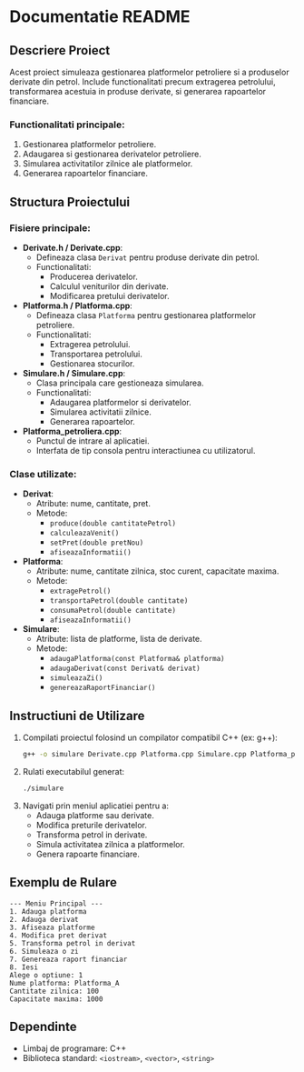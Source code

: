 # Documentatie README

## Descriere Proiect

Acest proiect simuleaza gestionarea platformelor petroliere si a produselor derivate din petrol. Include functionalitati precum extragerea petrolului, transformarea acestuia in produse derivate, si generarea rapoartelor financiare.

### Functionalitati principale:

1. Gestionarea platformelor petroliere.
2. Adaugarea si gestionarea derivatelor petroliere.
3. Simularea activitatilor zilnice ale platformelor.
4. Generarea rapoartelor financiare.

## Structura Proiectului

### Fisiere principale:

- **Derivate.h / Derivate.cpp**:
  - Defineaza clasa `Derivat` pentru produse derivate din petrol.
  - Functionalitati:
    - Producerea derivatelor.
    - Calculul veniturilor din derivate.
    - Modificarea pretului derivatelor.
- **Platforma.h / Platforma.cpp**:
  - Defineaza clasa `Platforma` pentru gestionarea platformelor petroliere.
  - Functionalitati:
    - Extragerea petrolului.
    - Transportarea petrolului.
    - Gestionarea stocurilor.
- **Simulare.h / Simulare.cpp**:
  - Clasa principala care gestioneaza simularea.
  - Functionalitati:
    - Adaugarea platformelor si derivatelor.
    - Simularea activitatii zilnice.
    - Generarea rapoartelor.
- **Platforma\_petroliera.cpp**:
  - Punctul de intrare al aplicatiei.
  - Interfata de tip consola pentru interactiunea cu utilizatorul.

### Clase utilizate:

- **Derivat**:
  - Atribute: nume, cantitate, pret.
  - Metode:
    - `produce(double cantitatePetrol)`
    - `calculeazaVenit()`
    - `setPret(double pretNou)`
    - `afiseazaInformatii()`
- **Platforma**:
  - Atribute: nume, cantitate zilnica, stoc curent, capacitate maxima.
  - Metode:
    - `extragePetrol()`
    - `transportaPetrol(double cantitate)`
    - `consumaPetrol(double cantitate)`
    - `afiseazaInformatii()`
- **Simulare**:
  - Atribute: lista de platforme, lista de derivate.
  - Metode:
    - `adaugaPlatforma(const Platforma& platforma)`
    - `adaugaDerivat(const Derivat& derivat)`
    - `simuleazaZi()`
    - `genereazaRaportFinanciar()`

## Instructiuni de Utilizare

1. Compilati proiectul folosind un compilator compatibil C++ (ex: g++):
   ```bash
   g++ -o simulare Derivate.cpp Platforma.cpp Simulare.cpp Platforma_petroliera.cpp
   ```
2. Rulati executabilul generat:
   ```bash
   ./simulare
   ```
3. Navigati prin meniul aplicatiei pentru a:
   - Adauga platforme sau derivate.
   - Modifica preturile derivatelor.
   - Transforma petrol in derivate.
   - Simula activitatea zilnica a platformelor.
   - Genera rapoarte financiare.

## Exemplu de Rulare

```text
--- Meniu Principal ---
1. Adauga platforma
2. Adauga derivat
3. Afiseaza platforme
4. Modifica pret derivat
5. Transforma petrol in derivat
6. Simuleaza o zi
7. Genereaza raport financiar
8. Iesi
Alege o optiune: 1
Nume platforma: Platforma_A
Cantitate zilnica: 100
Capacitate maxima: 1000
```

## Dependinte

- Limbaj de programare: C++
- Biblioteca standard: `<iostream>`, `<vector>`, `<string>`
